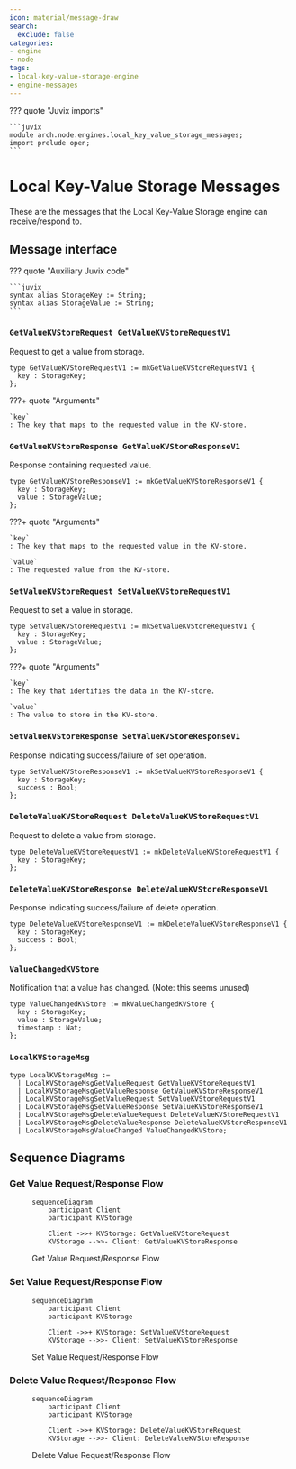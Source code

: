 ```yaml
---
icon: material/message-draw
search:
  exclude: false
categories:
- engine
- node
tags:
- local-key-value-storage-engine
- engine-messages
---
```


??? quote "Juvix imports"

    ```juvix
    module arch.node.engines.local_key_value_storage_messages;
    import prelude open;
    ```

# Local Key-Value Storage Messages

These are the messages that the Local Key-Value Storage engine can receive/respond to.

## Message interface

??? quote "Auxiliary Juvix code"

    ```juvix
    syntax alias StorageKey := String;
    syntax alias StorageValue := String;
    ```

### `GetValueKVStoreRequest GetValueKVStoreRequestV1`

Request to get a value from storage.

<!-- --8<-- [start:GetValueKVStoreRequestV1] -->
```juvix
type GetValueKVStoreRequestV1 := mkGetValueKVStoreRequestV1 {
  key : StorageKey;
};
```
<!-- --8<-- [end:GetValueKVStoreRequestV1] -->

???+ quote "Arguments"

    `key`
    : The key that maps to the requested value in the KV-store.

### `GetValueKVStoreResponse GetValueKVStoreResponseV1`

Response containing requested value.

<!-- --8<-- [start:GetValueKVStoreResponseV1] -->
```juvix
type GetValueKVStoreResponseV1 := mkGetValueKVStoreResponseV1 {
  key : StorageKey;
  value : StorageValue;
};
```
<!-- --8<-- [end:GetValueKVStoreResponseV1] -->

???+ quote "Arguments"

    `key`
    : The key that maps to the requested value in the KV-store.
    
    `value`
    : The requested value from the KV-store.

### `SetValueKVStoreRequest SetValueKVStoreRequestV1`

Request to set a value in storage.

<!-- --8<-- [start:SetValueKVStoreRequestV1] -->
```juvix
type SetValueKVStoreRequestV1 := mkSetValueKVStoreRequestV1 {
  key : StorageKey;
  value : StorageValue;
};
```
<!-- --8<-- [end:SetValueKVStoreRequestV1] -->

???+ quote "Arguments"

    `key`
    : The key that identifies the data in the KV-store.
    
    `value`
    : The value to store in the KV-store.

### `SetValueKVStoreResponse SetValueKVStoreResponseV1`

Response indicating success/failure of set operation.

<!-- --8<-- [start:SetValueKVStoreResponseV1] -->
```juvix
type SetValueKVStoreResponseV1 := mkSetValueKVStoreResponseV1 {
  key : StorageKey;
  success : Bool;
};
```
<!-- --8<-- [end:SetValueKVStoreResponseV1] -->

### `DeleteValueKVStoreRequest DeleteValueKVStoreRequestV1`

Request to delete a value from storage.

<!-- --8<-- [start:DeleteValueKVStoreRequestV1] -->
```juvix
type DeleteValueKVStoreRequestV1 := mkDeleteValueKVStoreRequestV1 {
  key : StorageKey;
};
```
<!-- --8<-- [end:DeleteValueKVStoreRequestV1] -->

### `DeleteValueKVStoreResponse DeleteValueKVStoreResponseV1`

Response indicating success/failure of delete operation.

<!-- --8<-- [start:DeleteValueKVStoreResponseV1] -->
```juvix
type DeleteValueKVStoreResponseV1 := mkDeleteValueKVStoreResponseV1 {
  key : StorageKey;
  success : Bool;
};
```
<!-- --8<-- [end:DeleteValueKVStoreResponseV1] -->

### `ValueChangedKVStore`

Notification that a value has changed. (Note: this seems unused)

<!-- --8<-- [start:ValueChangedKVStore] -->
```juvix
type ValueChangedKVStore := mkValueChangedKVStore {
  key : StorageKey;
  value : StorageValue;
  timestamp : Nat;
};
```
<!-- --8<-- [end:ValueChangedKVStore] -->

### `LocalKVStorageMsg`

<!-- --8<-- [start:LocalKVStorageMsg] -->
```juvix
type LocalKVStorageMsg :=
  | LocalKVStorageMsgGetValueRequest GetValueKVStoreRequestV1
  | LocalKVStorageMsgGetValueResponse GetValueKVStoreResponseV1
  | LocalKVStorageMsgSetValueRequest SetValueKVStoreRequestV1 
  | LocalKVStorageMsgSetValueResponse SetValueKVStoreResponseV1
  | LocalKVStorageMsgDeleteValueRequest DeleteValueKVStoreRequestV1
  | LocalKVStorageMsgDeleteValueResponse DeleteValueKVStoreResponseV1
  | LocalKVStorageMsgValueChanged ValueChangedKVStore;
```
<!-- --8<-- [end:LocalKVStorageMsg] -->

## Sequence Diagrams

### Get Value Request/Response Flow

<!-- --8<-- [start:message-sequence-diagram-get] -->
<figure markdown>

```mermaid
sequenceDiagram
    participant Client
    participant KVStorage
    
    Client ->>+ KVStorage: GetValueKVStoreRequest
    KVStorage -->>- Client: GetValueKVStoreResponse
```

<figcaption markdown="span">
Get Value Request/Response Flow
</figcaption>
</figure>
<!-- --8<-- [end:message-sequence-diagram-get] -->

### Set Value Request/Response Flow

<!-- --8<-- [start:message-sequence-diagram-set] -->
<figure markdown>

```mermaid
sequenceDiagram
    participant Client
    participant KVStorage
    
    Client ->>+ KVStorage: SetValueKVStoreRequest
    KVStorage -->>- Client: SetValueKVStoreResponse
```

<figcaption markdown="span">
Set Value Request/Response Flow
</figcaption>
</figure>
<!-- --8<-- [end:message-sequence-diagram-set] -->

### Delete Value Request/Response Flow

<!-- --8<-- [start:message-sequence-diagram-delete] -->
<figure markdown>

```mermaid
sequenceDiagram
    participant Client
    participant KVStorage
    
    Client ->>+ KVStorage: DeleteValueKVStoreRequest
    KVStorage -->>- Client: DeleteValueKVStoreResponse
```

<figcaption markdown="span">
Delete Value Request/Response Flow
</figcaption>
</figure>
<!-- --8<-- [end:message-sequence-diagram-delete] -->
